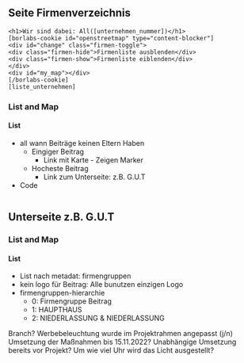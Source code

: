 ## Seite Firmenverzeichnis
```
<h1>Wir sind dabei: All([unternehmen_nummer])</h1>
[borlabs-cookie id="openstreetmap" type="content-blocker"]
<div id="change" class="firmen-toggle">
<div class="firmen-hide">Firmenliste ausblenden</div>
<div class="firmen-show">Firmenliste eiblenden</div>
</div>
<div id="my_map"></div>
[/borlabs-cookie]
[liste_unternehmen]
```
### List and Map 
#### List
- all wann Beiträge keinen Eltern Haben 
  - Eingiger Beitrag
    - Link mit Karte - Zeigen Marker
  - Hocheste Beitrag
    - Link zum Unterseite: z.B. G.U.T
- Code
  ```
  ```

## Unterseite z.B. G.U.T
### List and Map 
#### List
- List nach metadat: firmengruppen
- kein logo für Beitrag: Alle bunutzen einzigen Logo
- firmengruppen-hierarchie 
    - 0: Firmengruppe Beitrag 
    - 1: HAUPTHAUS
    - 2: NIEDERLASSUNG & NIEDERLASSUNG

Branch?
Werbebeleuchtung wurde im Projektrahmen angepasst (j/n)
Umsetzung der Maßnahmen bis 15.11.2022?	
Unabhängige Umsetzung bereits vor Projekt?
Um wie viel Uhr wird das Licht ausgestellt?